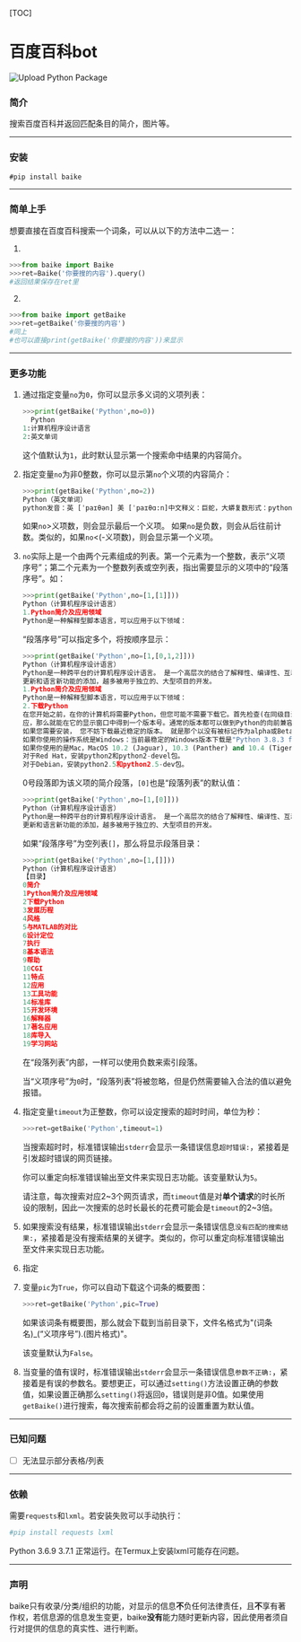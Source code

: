 [TOC]

# 百度百科bot

![Upload Python Package](https://github.com/1MLightyears/baike/workflows/Upload%20Python%20Package/badge.svg)

### 简介

搜索百度百科并返回匹配条目的简介，图片等。

------

### 安装

```shell
#pip install baike
```

------

### 简单上手

想要直接在百度百科搜索一个词条，可以从以下的方法中二选一：

1.

```python
>>>from baike import Baike
>>>ret=Baike('你要搜的内容').query()
#返回结果保存在ret里
```

2.

```python
>>>from baike import getBaike
>>>ret=getBaike('你要搜的内容')
#同上
#也可以直接print(getBaike('你要搜的内容'))来显示
```
------

### 更多功能

1. 通过指定变量`no`为`0`，你可以显示多义词的义项列表：

   ```python
   >>>print(getBaike('Python',no=0))
     Python
   1:计算机程序设计语言
   2:英文单词
   ```
   这个值默认为`1`，此时默认显示第一个搜索命中结果的内容简介。
   
2. 指定变量`no`为非0整数，你可以显示第`no`个义项的内容简介：
   
   ```Python
   >>>print(getBaike('Python',no=2))
   Python（英文单词）
   python发音：英 [ˈpaɪθən] 美 [ˈpaɪθɑ:n]中文释义：巨蛇，大蟒复数形式：pythons
   ```
   如果`no`>义项数，则会显示最后一个义项。
   如果`no`是负数，则会从后往前计数。类似的，如果`no`<(-义项数)，则会显示第一个义项。
   
3. `no`实际上是一个由两个元素组成的列表。第一个元素为一个整数，表示“义项序号”；第二个元素为一个整数列表或空列表，指出需要显示的义项中的“段落序号”。如：

   ```Python
   >>>print(getBaike('Python',no=[1,[1]]))
   Python（计算机程序设计语言）
   1.Python简介及应用领域
   Python是一种解释型脚本语言，可以应用于以下领域：
   ```

   “段落序号”可以指定多个，将按顺序显示：

   ```Python
   >>>print(getBaike('Python',no=[1,[0,1,2]]))
   Python（计算机程序设计语言）
   Python是一种跨平台的计算机程序设计语言。 是一个高层次的结合了解释性、编译性、互动性和面向对象的脚本语言。最初被设计用于编写自动化脚本(shell)，随着版本的不断
   更新和语言新功能的添加，越多被用于独立的、大型项目的开发。
   1.Python简介及应用领域
   Python是一种解释型脚本语言，可以应用于以下领域：
   2.下载Python
   在您开始之前，在你的计算机将需要Python，但您可能不需要下载它。首先检查(在同级目录下在命令行窗口输入python)有没有安装Python。如果你看到了一个Python解释器的响
   应，那么就能在它的显示窗口中得到一个版本号。通常的版本都可以做到Python的向前兼容。
   如果您需要安装， 您不妨下载最近稳定的版本。 就是那个以没有被标记作为alpha或Beta发行的最高的版本。目前最稳定的版本是Python3.0以上
   如果你使用的操作系统是Windows：当前最稳定的Windows版本下载是"Python 3.8.3 for Windows"
   如果你使用的是Mac，MacOS 10.2 (Jaguar), 10.3 (Panther) and 10.4 (Tiger)已经集成安装了Python，但是你大概需要安装最近通用的构架(build)。
   对于Red Hat，安装python2和python2-devel包。
   对于Debian，安装python2.5和python2.5-dev包。
   ```

   0号段落即为该义项的简介段落，`[0]`也是“段落列表”的默认值：

   ```python
   >>>print(getBaike('Python',no=[1,[0]]))
   Python（计算机程序设计语言）
   Python是一种跨平台的计算机程序设计语言。 是一个高层次的结合了解释性、编译性、互动性和面向对象的脚本语言。最初被设计用于编写自动化脚本(shell)，随着版本的不断
   更新和语言新功能的添加，越多被用于独立的、大型项目的开发。
   ```

   如果“段落序号”为空列表`[]`，那么将显示段落目录：

   ```Python
   >>>print(getBaike('Python',no=[1,[]]))
   Python（计算机程序设计语言）
   【目录】
   0简介
   1Python简介及应用领域
   2下载Python
   3发展历程
   4风格
   5与MATLAB的对比
   6设计定位
   7执行
   8基本语法
   9帮助
   10CGI
   11特点
   12应用
   13工具功能
   14标准库
   15开发环境
   16解释器
   17著名应用
   18库导入
   19学习网站
   ```

   在“段落列表”内部，一样可以使用负数来索引段落。

   当“义项序号”为`0`时，“段落列表”将被忽略，但是仍然需要输入合法的值以避免报错。

4. 指定变量`timeout`为正整数，你可以设定搜索的超时时间，单位为秒：

   ```Python
   >>>ret=getBaike('Python',timeout=1)
   ```
   当搜索超时时，标准错误输出`stderr`会显示一条错误信息`超时错误:`，紧接着是引发超时错误的网页链接。

   你可以重定向标准错误输出至文件来实现日志功能。该变量默认为`5`。

   请注意，每次搜索对应2\~3个网页请求，而`timeout`值是对**单个请求**的时长所设的限制，因此一次搜索的总时长最长的花费可能会是`timeout`的2\~3倍。

5. 如果搜索没有结果，标准错误输出`stderr`会显示一条错误信息`没有匹配的搜索结果:`，紧接着是没有搜索结果的关键字。类似的，你可以重定向标准错误输出至文件来实现日志功能。

6. 指定

7. 变量`pic`为`True`，你可以自动下载这个词条的概要图：

   ```Python
   >>>ret=getBaike('Python',pic=True)
   ```

   如果该词条有概要图，那么就会下载到当前目录下，文件名格式为"(词条名)_(“义项序号”).(图片格式)"。

   该变量默认为`False`。

8. 当变量的值有误时，标准错误输出`stderr`会显示一条错误信息`参数不正确:`，紧接着是有误的参数名。要想更正，可以通过`setting()`方法设置正确的参数值，如果设置正确那么`setting()`将返回`0`，错误则是非0值。如果使用`getBaike()`进行搜索，每次搜索前都会将之前的设置重置为默认值。

------

### 已知问题

- [ ] 无法显示部分表格/列表

------

### 依赖

需要`requests`和`lxml`。若安装失败可以手动执行：

```bash
#pip install requests lxml
```

Python 3.6.9 3.7.1 正常运行。在Termux上安装lxml可能存在问题。

------

### 声明

baike只有收录/分类/组织的功能，对显示的信息**不**负任何法律责任，且**不**享有著作权，若信息源的信息发生变更，baike**没有**能力随时更新内容，因此使用者须自行对提供的信息的真实性、进行判断。